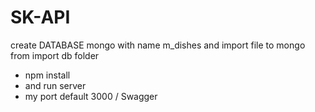# SK-API
create DATABASE mongo with name m_dishes and import file to mongo from import db folder

- npm install
- and run server
- my port default 3000 / Swagger
